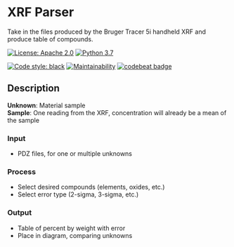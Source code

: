 # XRF Parser
 
Take in the files produced by the Bruger Tracer 5i handheld XRF and produce table of compounds.

[![License: Apache 2.0](https://img.shields.io/github/license/dylarm/xrf_parser.svg)](LICENSE)
[![Python 3.7](https://img.shields.io/badge/Python-3.7-blue.svg)](https://python.org/)

[![Code style: black](https://img.shields.io/badge/code%20style-black-000000.svg)](https://github.com/ambv/black)
[![Maintainability](https://api.codeclimate.com/v1/badges/b5b69702443c7e0986eb/maintainability)](https://codeclimate.com/github/dylarm/xrf_parser/maintainability)
[![codebeat badge](https://codebeat.co/badges/5d6ddbc6-93c4-497b-9624-1a50b17994ec)](https://codebeat.co/projects/github-com-dylarm-xrf_parser-master)

## Description
__Unknown__: Material sample  
__Sample__: One reading from the XRF, concentration will already be a mean of the sample

### Input
- PDZ files, for one or multiple unknowns

### Process
- Select desired compounds (elements, oxides, etc.)
- Select error type (2-sigma, 3-sigma, etc.)

### Output
- Table of percent by weight with error
- Place in diagram, comparing unknowns
